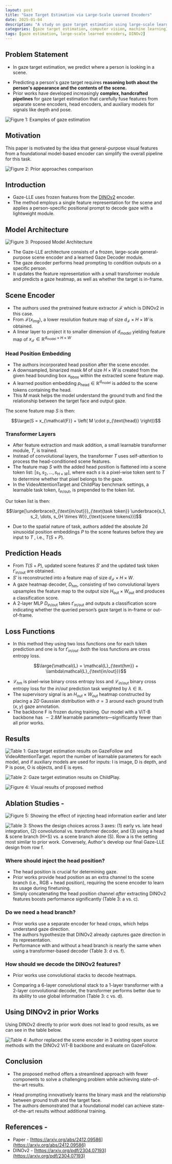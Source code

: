 ```yaml
---
layout: post
title: "Gaze Target Estimation via Large-Scale Learned Encoders"
date: 2025-01-04
description: "A study on gaze target estimation using large-scale learned encoders."
categories: [gaze target estimation, computer vision, machine learning]
tags: [gaze estimation, large-scale learned encoders, DINOv2]
---
```


## Problem Statement
* In gaze target estimation, we predict where a person is looking in a scene.
- Predicting a person's gaze target requires **reasoning both about the person's appearance and the contents of the scene.**
- Prior works have developed increasingly **complex, handcrafted pipelines** for gaze target estimation that carefully fuse features from separate scene encoders, head encoders, and auxiliary models for signals like depth and pose.

![Figure 1: Examples of gaze estimation](/assets/images/gazelle/image1.png "Figure 1. The image is showing the various example of how gaze estimation look like")

## Motivation
This paper is motivated by the idea that general-purpose visual features from a foundational model-based encoder can simplify the overall pipeline for this task.


![Figure 2: Prior approaches comparison](/assets/images/gazelle/image2.png "Figure 2. Figure 1. Prior approaches for gaze target estimation carefully fuse features from a separate head encoders, the Gaze-LLE, uses a single feature representation from a frozen image encoder.")
## Introduction
- Gaze-LLE uses frozen features from the [DINOv2](https://arxiv.org/pdf/2304.07193) encoder.
- The method employs a single feature representation for the scene and applies a person-specific positional prompt to decode gaze with a lightweight module.

## Model Architecture
![Figure 3: Proposed Model Architecture](/assets/images/gazelle/image3.png "Figure 3. Proposed Model Architecture")


- The Gaze-LLE architecture consists of a frozen, large-scale general-purpose scene encoder and a learned Gaze Decoder module.
- The gaze decoder performs head prompting to condition outputs on a specific person.
- It updates the feature representation with a small transformer module and predicts a gaze heatmap, as well as whether the target is in-frame.

## Scene Encoder
* The authors used the pretrained feature extractor $\mathcal{F}$ which is DINOv2 in this case.
* From $\mathcal{F}(x_{\text{img}})$, a lower resolution feature map of size $d_{\mathcal{F}} \times H \times W$ is obtained.
* A linear  layer to project it to smaller dimension of $d_{model}$ yielding feature map of $x_{\mathcal{F}} \in \mathbb{R}^{d_{\text{model}} \times H \times W}$

### Head Position Embedding

- The authors incorporated head position after the scene encoder.
- A downsampled, binarized mask $M$ of size $H \times W$ is created from the given head bounding box $x_{\text{bbox}}$ within the extracted scene feature map.
- A learned position embedding $p_{\text{head}} \in \mathbb{R}^{d_{\text{model}}}$ is added to the scene tokens containing the head.
- This $M$ mask helps the model understand the ground truth and find the relationship between the target face and output gaze.


The scene feature map $S$ is then:


$$\large(S = x_{\mathcal{F}} + \left( M \cdot p_{\text{head}} \right))$$
### Transformer Layers

- After feature extraction and mask addition, a small learnable transformer module, $T$, is trained.
- Instead of convolutional layers, the transformer $T$ uses self-attention to process the head-conditioned scene features.
- The feature map $S$ with the added head position is flattened into a scene token list: $[s_1, s_2, \dots, s_{H\times W}]$, where each $s$ is a pixel-wise token sent to $T$ to determine whether that pixel belongs to the gaze.
- In the VideoAttentionTarget and ChildPlay benchmark settings, a learnable task token, $t_{\text{in/out}}$, is prepended to the token list.

Our token list is then:


$$\large[\underbrace{t_{\text{in/out}}}_{\text{task token}}
\underbrace{s_1, s_2, \dots, s_{H \times W}}_{\text{scene tokens}}]$$

* Due to the spatial nature of task, authors added the absolute 2d sinusoidal position embeddings $P$ to the scene features before they are input to $T$ , i.e., $T (S + P)$.


## Prediction Heads

- From $T(S + P)$, updated scene features $S'$ and the updated task token $t'_{\text{in/out}}$ are obtained.
- $S'$ is reconstructed into a feature map of size $d_{\mathcal{F}} \times H \times W$.
- A gaze heatmap decoder, $D_{\text{hm}}$, consisting of two convolutional layers upsamples the feature map to the output size $H_{\text{out}} \times W_{\text{out}}$ and produces a classification score.
- A 2-layer MLP $D_{\text{in/out}}$ takes $t'_{\text{in/out}}$ and outputs a classification score indicating whether the queried person’s gaze target is in-frame or out-of-frame.

## Loss Functions


* In this method they using two loss functions one for each token prediction and one is for $t'_{in/out}$ .both the loss functions are cross entropy loss.

$$\large{\mathcal{L} = \mathcal{L}_{\text{hm}} + \lambda\mathcal{L}_{\text{in/out}}}$$

* $\mathcal{L}_{hm}$ is pixel-wise binary cross entropy loss and $\mathcal{L}_{in/out}$ binary cross entropy loss for the $in/out$ prediction task weighted by $λ ∈\mathbb{R}$. 
* The supervisory signal is an $H_{out}×W_{out}$ heatmap constructed by placing a $2D$ Gaussian distribution with $σ = 3$ around each ground truth $(x, y)$ gaze annotation.
* The backbone F is frozen during training. Our model with a ViT-B backbone has $∼2.8M$ learnable parameters—significantly fewer than all prior works.

## Results
![Table 1: Gaze target estimation results on GazeFollow and VideoAttentionTarget. report the number of learnable parameters for each model, and if auxiliary models are used for inputs: I is image, D is depth, and P is pose, O is objects, and E is eyes.](/assets/images/gazelle/table1.png "Table 1. Gaze target estimation results on GazeFollow and VideoAttentionTarget. report the number of learnable parameters for each model, and if auxiliary models are used for inputs: I is image, D is depth, and P is pose, O is objects, and E is eyes.")

![Table 2: Gaze target estimation results on ChildPlay.](/assets/images/gazelle/table2.png "Table 2. Gaze target estimation results on ChildPlay.")

![Figure 4: Visual results of proposed method](/assets/images/gazelle/image4.png "Figure 4. Visual results of proposed method")

## Ablation Studies - 


![Figure 5: Showing the effect of injecting head information earlier and later](/assets/images/gazelle/image5.png "Figure 5. Showing the effect of injecting head information earlier and later")

![Table 3: Shows the design choices across 3 axes: (1) early vs. late head integration, (2) convolutional vs. transformer decoder, and (3) using a head & scene branch (H+S) vs. a scene branch alone (S). Row a is the setting most similar to prior work. Conversely, Author's develop our final Gaze-LLE design from row f.](/assets/images/gazelle/table3.png "Table 3. Shows the design choices across 3 axes: (1) early vs. late head integration, (2) convolutional vs. transformer decoder, and (3) using a head & scene branch (H+S) vs. a scene branch alone (S). Row a is the setting most similar to prior work. Conversely, Author's develop our final Gaze-LLE design from row f.")
### Where should inject the head position?

- The head position is crucial for determining gaze.
- Prior works provide head position as an extra channel to the scene branch (i.e., RGB + head position), requiring the scene encoder to learn its usage during finetuning.
- Simply concatenating the head position channel _after_ extracting DINOv2 features boosts performance significantly (Table 3: a vs. c).

### Do we need a head branch?

- Prior works use a separate encoder for head crops, which helps understand gaze direction.
- The authors hypothesize that DINOv2 already captures gaze direction in its representation.
- Performance with and without a head branch is nearly the same when using a transformer-based decoder (Table 3: d vs. f).

### How should we decode the DINOv2 features?

*  Prior works use convolutional stacks to decode heatmaps.
- Comparing a 6-layer convolutional stack to a 1-layer transformer with a 2-layer convolutional decoder, the transformer performs better due to its ability to use global information (Table 3: c vs. d).

## Using DINOv2 in prior Works

Using DINOv2 directly to prior work does not lead to good results, as we can see in the table below.
  

![Table 4: Author replaced the scene encoder in 3 existing open source methods with the DINOv2 ViT-B backbone and evaluate on GazeFollow.](/assets/images/gazelle/table4.png "Table 4.Author replaced the scene encoder in 3 existing open source methods with the DINOv2 ViT-B backbone and evaluate on GazeFollow.")

## Conclusion 

* The proposed method offers a streamlined approach with fewer components to solve a challenging problem while achieving state-of-the-art results.
- Head prompting innovatively learns the binary mask and the relationship between ground truth and the target face.
- The authors demonstrated that a foundational model can achieve state-of-the-art results without additional training.



## References - 
* Paper - [https://arxiv.org/abs/2412.09586](https://arxiv.org/abs/2412.09586)
* DINOv2 - [https://arxiv.org/pdf/2304.07193](https://arxiv.org/pdf/2304.07193)
